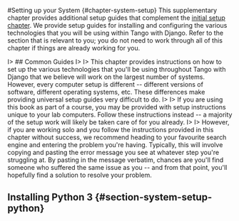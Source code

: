 #Setting up your System {#chapter-system-setup}
This supplementary chapter provides additional setup guides that complement the [initial setup chapter](#chapter-getting-ready). We provide setup guides for installing and configuring the various technologies that you will be using within Tango with Django. Refer to the section that is relevant to you; you do not need to work through all of this chapter if things are already working for you.

I> ## Common Guides
I>
I> This chapter provides instructions on how to set up the various technologies that you'll be using throughout Tango with Django that we believe will work on the largest number of systems. However, every computer setup is different -- different versions of software, different operating systems, etc. These differences make providing universal setup guides very difficult to do.
I> 
I> If you are using this book as part of a course, you may be provided with setup instructions unique to your lab computers. Follow these instructions instead -- a majority of the setup work will likely be taken care of for you already.
I>
I> However, if you are working solo and you follow the instructions provided in this chapter without success, we recommend heading to your favourite search engine and entering the problem you're having. Typically, this will involve copying and pasting the error message you see at whatever step you're struggling at. By pasting in the message verbatim, chances are you'll find someone who suffered the same issue as you -- and from that point, you'll hopefully find a solution to resolve your problem.

## Installing Python 3 {#section-system-setup-python}
